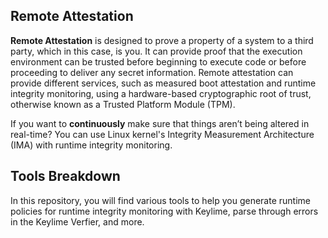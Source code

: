 ## Remote Attestation
**Remote Attestation** is designed to prove a property of a system to a third party, which in this case, is you. It can provide proof that the execution environment can be trusted before beginning to execute code or before proceeding to deliver any secret information. Remote attestation can provide different services, such as measured boot attestation and runtime integrity monitoring, using a hardware-based cryptographic root of trust, otherwise known as a Trusted Platform Module (TPM).

If you want to **continuously** make sure that things aren’t being altered in real-time? You can use Linux kernel's Integrity Measurement Architecture (IMA) with runtime integrity monitoring. 


## Tools Breakdown
In this repository, you will find various tools to help you generate runtime policies for runtime integrity monitoring with Keylime, parse through errors in the Keylime Verfier, and more. 
